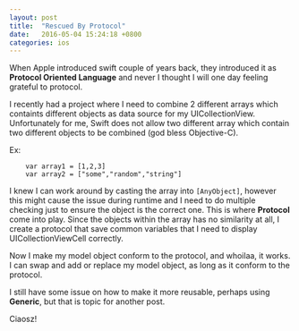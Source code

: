 ```yaml
---
layout: post
title:  "Rescued By Protocol"
date:   2016-05-04 15:24:18 +0800
categories: ios
---
```

When Apple introduced swift couple of years back, they introduced it as **Protocol Oriented Language** and never I thought I will one day feeling grateful to protocol.

I recently had a project where I need to combine 2 different arrays which containts different objects as data source for my UICollectionView. Unfortunately for me, Swift does not allow two different array which contain two different objects to be combined (god bless Objective-C). 

Ex: 
```
    var array1 = [1,2,3]
    var array2 = ["some","random","string"]
```

I knew I can work around by casting the array into `[AnyObject]`, however this might cause the issue during runtime and I need to do multiple checking just to ensure the object is the correct one. This is where **Protocol** come into play. Since the objects within the array has no similarity at all, I create a protocol that save common variables that I need to display UICollectionViewCell correctly.

Now I make my model object conform to the protocol, and whoilaa, it works. I can swap and add or replace my model object, as long as it conform to the protocol.

I still have some issue on how to make it more reusable, perhaps using **Generic**, but that is topic for another post.

Ciaosz!